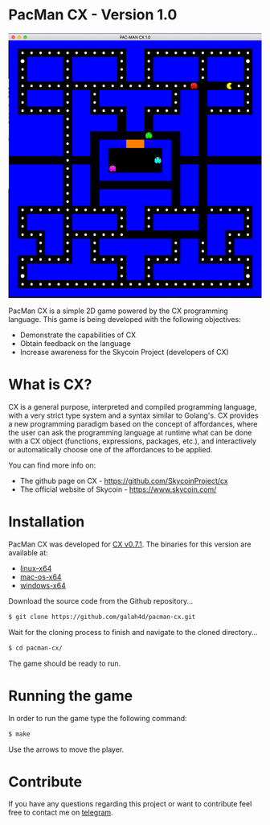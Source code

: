# PacMan CX - Version 1.0

![pacman cx](https://github.com/galah4d/pacman-cx/blob/master/assets/screenshot-main.png)

PacMan CX is a simple 2D game powered by the CX programming language.
This game is being developed with the following objectives:

  - Demonstrate the capabilities of CX
  - Obtain feedback on the language
  - Increase awareness for the Skycoin Project (developers of CX)

# What is CX?
CX is a general purpose, interpreted and compiled programming language, with a very strict type system and a syntax similar to Golang's. CX provides a new programming paradigm based on the concept of affordances, where the user can ask the programming language at runtime what can be done with a CX object (functions, expressions, packages, etc.), and interactively or automatically choose one of the affordances to be applied.

You can find more info on:
  - The github page on CX - https://github.com/SkycoinProject/cx
  - The official website of Skycoin - https://www.skycoin.com/

# Installation
PacMan CX was developed for [CX v0.7.1](https://github.com/SkycoinProject/cx/releases/tag/v0.7.1).
The binaries for this version are available at:
  - [linux-x64](https://github.com/SkycoinProject/cx/releases/download/v0.7.1/cx-0.7.1-bin-linux-x64.zip)
  - [mac-os-x64](https://github.com/SkycoinProject/cx/releases/download/v0.7.1/cx-0.7.1-bin-macos-x64.zip)
  - [windows-x64](https://github.com/SkycoinProject/cx/releases/download/v0.7.1/cx-0.7.1-bin-windows-x64.zip)

Download the source code from the Github repository...
```sh
$ git clone https://github.com/galah4d/pacman-cx.git
```

Wait for the cloning process to finish and navigate to the cloned directory...
```sh
$ cd pacman-cx/
```

The game should be ready to run.

# Running the game
In order to run the game type the following command:

```sh
$ make
```

Use the arrows to move the player.

# Contribute
If you have any questions regarding this project or want to contribute feel free to contact me on [telegram](https://t.me/taekwondouglas).

